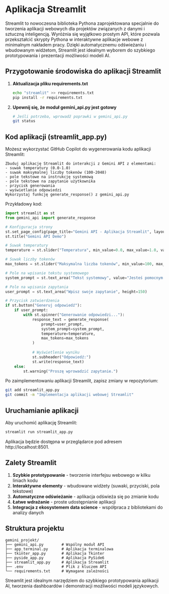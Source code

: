 # Aplikacja Streamlit

Streamlit to nowoczesna biblioteka Pythona zaprojektowana specjalnie do tworzenia aplikacji webowych dla projektów związanych z danymi i sztuczną inteligencją. Wyróżnia się wyjątkowo prostym API, które pozwala przekształcić skrypty Pythona w interaktywne aplikacje webowe z minimalnym nakładem pracy. Dzięki automatycznemu odświeżaniu i wbudowanym widżetom, Streamlit jest idealnym wyborem do szybkiego prototypowania i prezentacji możliwości modeli AI.

## Przygotowanie środowiska do aplikacji Streamlit

1. **Aktualizacja pliku requirements.txt**
   ```bash
   echo "streamlit" >> requirements.txt
   pip install -r requirements.txt
   ```

2. **Upewnij się, że moduł gemini_api.py jest gotowy**
   ```bash
   # Jeśli potrzeba, wprowadź poprawki w gemini_api.py
   git status
   ```

## Kod aplikacji (streamlit_app.py)

Możesz wykorzystać GitHub Copilot do wygenerowania kodu aplikacji Streamlit:

```
Zbuduj aplikację Streamlit do interakcji z Gemini API z elementami:
- suwak temperatury (0.0-1.0)
- suwak maksymalnej liczby tokenów (100-2048)
- pole tekstowe na instrukcję systemową
- pole tekstowe na zapytanie użytkownika
- przycisk generowania
- wyświetlanie odpowiedzi
Wykorzystaj funkcję generate_response() z gemini_api.py
```

Przykładowy kod:

```python
import streamlit as st
from gemini_api import generate_response

# Konfiguracja strony
st.set_page_config(page_title="Gemini API - Aplikacja Streamlit", layout="wide")
st.title("Gemini API Demo")

# Suwak temperatury
temperature = st.slider("Temperatura", min_value=0.0, max_value=1.0, value=0.7, step=0.1)

# Suwak liczby tokenów
max_tokens = st.slider("Maksymalna liczba tokenów", min_value=100, max_value=2048, value=1024, step=50)

# Pole na wpisanie tekstu systemowego
system_prompt = st.text_area("Tekst systemowy", value="Jesteś pomocnym asystentem AI.", height=100)

# Pole na wpisanie zapytania
user_prompt = st.text_area("Wpisz swoje zapytanie", height=150)

# Przycisk zatwierdzenia
if st.button("Generuj odpowiedź"):
    if user_prompt:
        with st.spinner("Generowanie odpowiedzi..."):
            response_text = generate_response(
                prompt=user_prompt,
                system_prompt=system_prompt,
                temperature=temperature,
                max_tokens=max_tokens
            )
            
            # Wyświetlenie wyniku
            st.subheader("Odpowiedź:")
            st.write(response_text)
    else:
        st.warning("Proszę wprowadzić zapytanie.")
```

Po zaimplementowaniu aplikacji Streamlit, zapisz zmiany w repozytorium:

```bash
git add streamlit_app.py
git commit -m "Implementacja aplikacji webowej Streamlit"
```

## Uruchamianie aplikacji

Aby uruchomić aplikację Streamlit:

```bash
streamlit run streamlit_app.py
```

Aplikacja będzie dostępna w przeglądarce pod adresem http://localhost:8501.

## Zalety Streamlit

1. **Szybkie prototypowanie** - tworzenie interfejsu webowego w kilku liniach kodu
2. **Interaktywne elementy** - wbudowane widżety (suwaki, przyciski, pola tekstowe)
3. **Automatyczne odświeżanie** - aplikacja odświeża się po zmianie kodu
4. **Łatwe wdrażanie** - proste udostępnianie aplikacji
5. **Integracja z ekosystemem data science** - współpraca z bibliotekami do analizy danych

## Struktura projektu

```
gemini_projekt/
├── gemini_api.py        # Wspólny moduł API
├── app_terminal.py      # Aplikacja terminalowa
├── tkinter_app.py       # Aplikacja Tkinter
├── pyside_app.py        # Aplikacja PySide6
├── streamlit_app.py     # Aplikacja Streamlit
├── .env                 # Plik z kluczem API
└── requirements.txt     # Wymagane zależności
```

Streamlit jest idealnym narzędziem do szybkiego prototypowania aplikacji AI, tworzenia dashboardów i demonstracji możliwości modeli językowych.